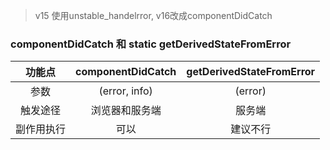 > v15 使用unstable_handelrror, v16改成componentDidCatch

### componentDidCatch 和 static getDerivedStateFromError
|功能点|componentDidCatch|getDerivedStateFromError|
|:---:|:----:|:------:|
|参数|(error, info)|(error)|
|触发途径|浏览器和服务端|服务端|
|副作用执行|可以|建议不行|